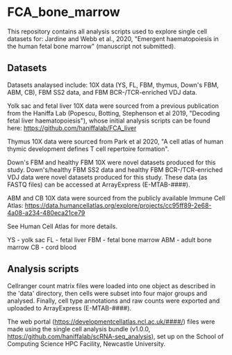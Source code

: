 # FCA_bone_marrow

This repository contains all analysis scripts used to explore single cell datasets for: Jardine and Webb et al., 2020, "Emergent haematopoiesis in the human fetal bone marrow" (manuscript not submitted).

## Datasets 

Datasets analaysed include: 10X data (YS, FL, FBM, thymus, Down's FBM, ABM, CB), FBM SS2 data, and FBM BCR-/TCR-enriched VDJ data.

Yolk sac and fetal liver 10X data were sourced from a previous publication from the Haniffa Lab (Popescu, Botting, Stephenson et al 2019, "Decoding fetal liver haematopoiesis"), whose initial analysis scripts can be found here: https://github.com/haniffalab/FCA_liver

Thymus 10X data were sourced from Park et al 2020, "A cell atlas of human thymic development defines T cell repertoire formation".

Down's FBM and healthy FBM 10X were novel datasets produced for this study. Down's/healthy FBM SS2 data and healthy FBM BCR-/TCR-enriched VDJ data were novel datasets produced for this study. These data (as FASTQ files) can be accessed at ArrayExpress (E-MTAB-####).

ABM and CB 10X data were sourced from the publicly available Immune Cell Atlas: https://data.humancellatlas.org/explore/projects/cc95ff89-2e68-4a08-a234-480eca21ce79

See Human Cell Atlas for more details.

YS - yolk sac
FL - fetal liver
FBM - fetal bone marrow
ABM - adult bone marrow
CB - cord blood

## Analysis scripts

Cellranger count matrix files were loaded into one object as described in the 'data' directory, then cells were subset into four major groups and analysed. Finally, cell type annotations and raw counts were exported and uploaded to ArrayExpress (E-MTAB-####).

The web portal (https://developmentcellatlas.ncl.ac.uk/####/) files were made using the single cell analysis bundle (v1.0.0, https://github.com/haniffalab/scRNA-seq_analysis), set up on the School of Computing Science HPC Facility, Newcastle University.






